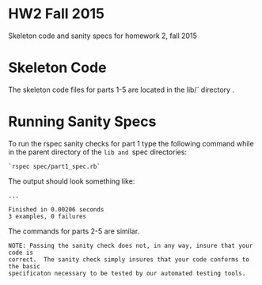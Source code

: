 HW2 Fall 2015
===

Skeleton code and sanity specs for homework 2, fall 2015

Skeleton Code
=============

The skeleton code files for parts 1-5 are located in the lib/` directory .

Running Sanity Specs
====================
To run the rspec sanity checks for part 1 type the following command while
in the parent directory of the `lib and `spec directories:

    `rspec spec/part1_spec.rb`

The output should look something like:

    ...

    Finished in 0.00206 seconds
    3 examples, 0 failures

The commands for parts 2-5 are similar.

    NOTE: Passing the sanity check does not, in any way, insure that your code is
    correct.  The sanity check simply insures that your code conforms to the basic
    specificaton necessary to be tested by our automated testing tools.

